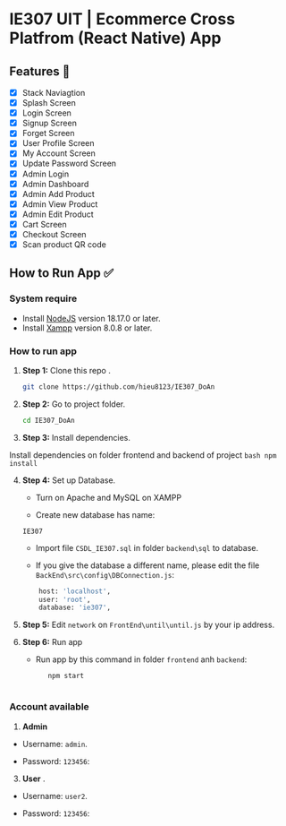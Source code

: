 # IE307 UIT | Ecommerce Cross Platfrom (React Native) App


## Features :memo:

- [x] Stack Naviagtion
- [x] Splash Screen
- [x] Login Screen
- [x] Signup Screen
- [x] Forget Screen
- [x] User Profile Screen
- [x] My Account Screen
- [x] Update Password Screen
- [x] Admin Login
- [x] Admin Dashboard
- [x] Admin Add Product
- [x] Admin View Product
- [x] Admin Edit Product
- [x] Cart Screen
- [x] Checkout Screen
- [x] Scan product QR code

## How to Run App :white_check_mark:

### System require

- Install [NodeJS](https://nodejs.org/) version 18.17.0 or later.
- Install [Xampp](https://www.apachefriends.org/download.html) version 8.0.8 or later.

### How to run app

1. **Step 1:** Clone this repo .

    ```bash
    git clone https://github.com/hieu8123/IE307_DoAn
    ```

2. **Step 2:** Go to project folder.

    ```bash
    cd IE307_DoAn
    ```

3. **Step 3:** Install dependencies.

Install dependencies on folder frontend and backend of project
    ```bash
    npm install
    ```

4. **Step 4:** Set up Database.

    * Turn on Apache and MySQL on XAMPP

    * Create new database has name:
    ```
    IE307
    ```

    * Import file `CSDL_IE307.sql` in folder `backend\sql` to database.
    
    * If you give the database a different name, please edit the file `BackEnd\src\config\DBConnection.js`:

    ```bash
        host: 'localhost',
        user: 'root',
        database: 'ie307',
    ```

5. **Step 5:** Edit `network` on `FrontEnd\until\until.js` by your ip address.

6. **Step 6:** Run app
   * Run app by this command in folder `frontend` anh `backend`:
     ```bash
        npm start
    ```
### Account available
1. **Admin**
  * Username: `admin`.
    
  * Password: `123456`:

3. **User** .

  * Username: `user2`.
    
  * Password: `123456`:
    




